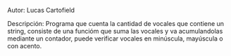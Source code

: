 Autor: Lucas Cartofield

Descripción: Programa que cuenta la cantidad de vocales que contiene un string, consiste de una funcióm que suma las vocales y va acumulandolas mediante un contador, puede verificar vocales en minúscula, mayúscula o con acento.
